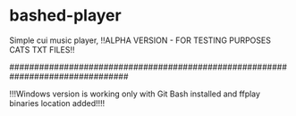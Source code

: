 # bashed-player

Simple cui music player, !!ALPHA VERSION - FOR TESTING PURPOSES CATS TXT FILES!!

################################################################################

!!!Windows version is working only with Git Bash installed and ffplay binaries location added!!!!
